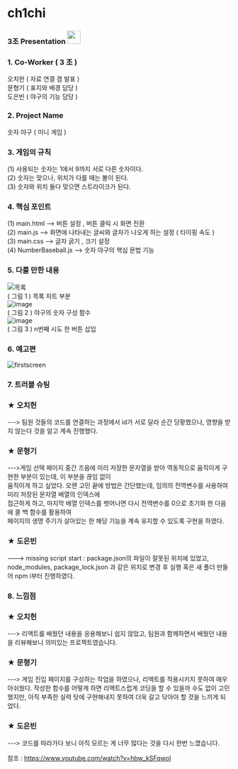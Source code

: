 # ch1chi

### 3조  Presentation  <img src="https://raw.githubusercontent.com/MartinHeinz/MartinHeinz/master/wave.gif" width="30px">
 


### 1. Co-Worker ( 3 조 )

오치헌 ( 자료 연결  겸 발표 )<br/>
문형기 (  표지와 배경 담당 ) <br/>
도은빈 (  야구의 기능 담당 ) <br/>

### 2. Project Name

숫자 야구 ( 미니 게임 )


### 3. 게임의 규칙
(1)  사용되는 숫자는 1에서 9까지 서로 다른 숫자이다. </br>
(2)  숫자는 맞으나, 위치가 다를 때는 볼이 된다. </br>
(3)  숫자와 위치 둘다 맞으면 스트라이크가 된다. </br>



### 4. 핵심 포인트 
 (1) main.html     -->   버튼 설정 , 버튼 클릭 시 화면 전환<br/>
 (2) main.js        -->  화면에 나타내는 글씨와  글자가  나오게 하는 설정 ( 타이핑 속도 ) <br/>
 (3) main.css      -->  글자 굵기 , 크기 설정<br/>
 (4) NumberBaseball.js -->  숫자 야구의 핵심 문법 기능

### 5. 다룰 만한 내용
![목록](https://user-images.githubusercontent.com/108641279/190277636-8368a647-61ba-4986-baf6-9f4e7750b922.PNG) </br>
( 그림 1 ) 목록 차트 부분 </br>
![image](https://user-images.githubusercontent.com/108641279/190149338-3cb45443-7395-46e2-b835-31699ed1a31c.png)<br/>
( 그림 2 ) 야구의 숫자 구성 함수<br/>
![image](https://user-images.githubusercontent.com/108641279/190150313-28a1ac98-8f62-48e2-810f-c98bc71276f8.png) <br/>
( 그림 3 ) n번째 시도 한 버튼 삽입<br/>



### 6.  예고편

![firstscreen](https://user-images.githubusercontent.com/108641279/190142767-b3ef9ba5-379d-4fc0-9956-6574bdd5ca42.gif)



### 7. 트러블 슈팅
  
###  ★ 오치헌   </br>
---> 팀원 것들의 코드를 연결하는 과정에서 id가 서로 달라 순간 당황했으나, 영향을 받지 않는다 것을 알고 계속 진행했다. </br>
 
###  ★ 문형기   </br> 
--->게임 선택 페이지 중간 즈음에 미리 저장한 문자열을 받아 역동적으로 움직이게 구현한 부분이 있는데, 이 부분을 끊임 없이 </br> 움직이게 하고 싶었다. 
              오랜 고민 끝에 방법은 간단했는데, 임의의 전역변수를 사용하여  미리 저장된  문자열 배열의 인덱스에 </br> 접근하게 하고, 
              마지막 배열 인덱스를 벗어나면 다시 전역변수를 0으로 초기화 한 다음에 콜 백 함수를 활용하여</br>  페이지의 생명 주기가  살아있는 한 해당 기능을 
              계속 유지할 수 있도록 구현을 하였다. </br>
### ★ 도은빈   </br> 
 ---> missing script start : package.json의 파일이 잘못된 위치에 있었고, node_modules, package_lock.json 과 같은 위치로 변경 후
               실행 혹은 새 폴더 만들어 npm i부터 진행하였다.

### 8. 느낌점


###  ★ 오치헌 </br> 
 --->  리액트를 배웠던 내용을 응용해보니 쉽지 않았고, 팀원과 함께하면서 배웠던 내용을 리뷰해보니 의미있는 프로젝트였습니다. </br>
###  ★ 문형기  </br> 
--->  게임 진입 페이지를 구성하는 작업을 하였으나, 리액트를 적용시키지 못하여 매우 아쉬웠다. 
                   작성한 함수를 어떻게 하면  리액트스럽게 코딩을 할 수 있을까 수도 없이 고민했지만,
                 아직 부족한 실력 탓에 구현해내지 못하여 더욱 갈고 닦아야 할 것을 느끼게 되었다. </br>
###  ★ 도은빈   </br> 
 --->  코드를 따라가다 보니 아직 모르는 게 너무 많다는 것을 다시 한번 느꼈습니다.


참조 : https://www.youtube.com/watch?v=hbw_kSFqwoI
